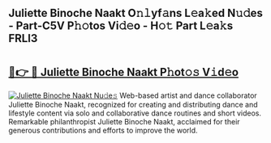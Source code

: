 ## Juliette Binoche Naakt O𝚗𝚕yf𝚊ns L𝚎a𝚔ed N𝚞𝚍es - Part-C5V P𝚑𝚘tos Vi𝚍𝚎o - H𝚘𝚝 Part L𝚎a𝚔s FRLl3

# <h2><a href="http://kf3zssc.oniu.top/?m=Juliette+Binoche+Naakt">🔗👉 🔴 Juliette Binoche Naakt P𝚑ot𝚘𝚜 V𝚒d𝚎o</a></h2>

[![Juliette Binoche Naakt Nu𝚍e𝚜](https://i.imgur.com/0qMVB7G.gif)](http://kf3zssc.oniu.top/?m=Juliette+Binoche+Naakt)
Web-based artist and dance collaborator Juliette Binoche Naakt, recognized for creating and distributing dance and lifestyle content via solo and collaborative dance routines and short videos. Remarkable philanthropist Juliette Binoche Naakt, acclaimed for their generous contributions and efforts to improve the world.  
